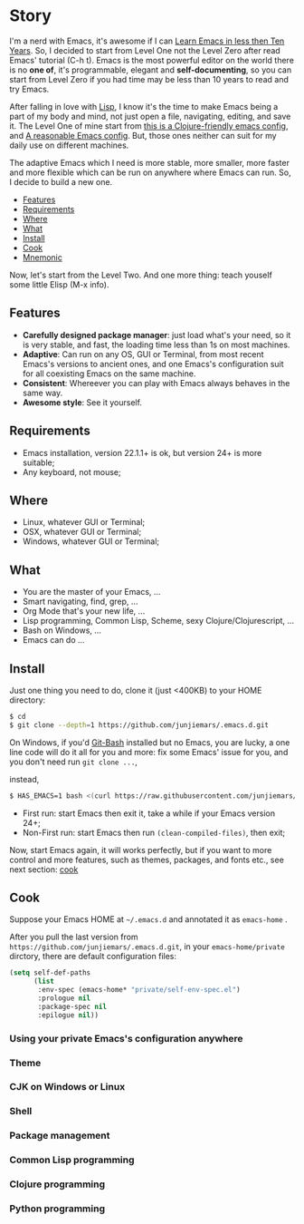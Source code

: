 Story
=======

I'm a nerd with Emacs, it's awesome if I can [Learn Emacs in less then Ten Years](http://edward.oconnor.cx/2009/07/learn-emacs-in-ten-years). So, I decided to start from Level One not the Level Zero after read Emacs' tutorial (C-h t). Emacs is the most powerful editor on the world there is no **one of**, it's programmable, elegant and **self-documenting**, so you can start from Level Zero if you had time may be less than 10 years to read and try Emacs.

After falling in love with [Lisp](https://en.wikipedia.org/wiki/Lisp_(programming_language)), I know it's the time to make Emacs being a part of my body and mind, not just open a file, navigating, editing, and save it. The Level One of mine start from [this is a Clojure-friendly emacs config](https://github.com/flyingmachine/emacs-for-clojure), and [A reasonable Emacs config](https://github.com/purcell/emacs.d). But, those ones neither can suit for my daily use on different machines.

The adaptive Emacs which I need is more stable, more smaller, more faster and more flexible which can be run on anywhere where Emacs can run. So, I decide to build a new one.


* [Features](#features)
* [Requirements](#requirements)
* [Where](#where)
* [What](#what)
* [Install](#install)
* [Cook](#cook)
* [Mnemonic](mnemonic.md)

Now, let's start from the Level Two. And one more thing: teach youself some little Elisp (M-x info).

## Features
* __Carefully designed package manager__: just load what's your need, so it is very stable, and fast, the loading time less than 1s on most machines.
* __Adaptive__: Can run on any OS, GUI or Terminal, from most recent Emacs's versions to ancient ones, and one Emacs's configuration suit for all coexisting Emacs on the same machine.
* __Consistent__: Whereever you can play with Emacs always behaves in the same way.
* __Awesome style__: See it yourself.


## Requirements
* Emacs installation, version 22.1.1+ is ok, but version 24+ is more suitable;
* Any keyboard, not mouse;


## Where
* Linux, whatever GUI or Terminal;
* OSX, whatever GUI or Terminal;
* Windows, whatever GUI or Terminal;


## What
* You are the master of your Emacs, ...
* Smart navigating, find, grep, ...
* Org Mode that's your new life, ...
* Lisp programming, Common Lisp, Scheme, sexy Clojure/Clojurescript, ...
* Bash on Windows, ...
* Emacs can do ...


## Install
Just one thing you need to do, clone it (just <400KB) to your HOME directory:
```sh
$ cd
$ git clone --depth=1 https://github.com/junjiemars/.emacs.d.git
```


On Windows, if you'd [Git-Bash](https://git-scm.com/downloads) installed but no Emacs, you are lucky, a one line code will do it all for you and more: fix some Emacs' issue for you, and you don't need run ```git clone ...```,

instead, 


```sh
$ HAS_EMACS=1 bash <(curl https://raw.githubusercontent.com/junjiemars/kit/master/win/install-win-kits.sh)
```


* First run: start Emacs then exit it, take a while if your Emacs version 24+;
* Non-First run: start Emacs then run ```(clean-compiled-files)```, then exit;

Now, start Emacs again, it will works perfectly, but if you want to more control and more features, such as themes, packages, and fonts etc., see next section: [cook](#cook)


## Cook

Suppose your Emacs HOME at ```~/.emacs.d``` and annotated it as ```emacs-home``` .


After you pull the last version from ```https://github.com/junjiemars/.emacs.d.git```, 
in your ```emacs-home/private``` dirctory, there are default configuration files:

```lisp
(setq self-def-paths
      (list
       :env-spec (emacs-home* "private/self-env-spec.el")
       :prologue nil
       :package-spec nil
       :epilogue nil))
```

### Using your private Emacs's configuration anywhere

### Theme

### CJK on Windows or Linux

### Shell

### Package management

### Common Lisp programming

### Clojure programming

### Python programming


